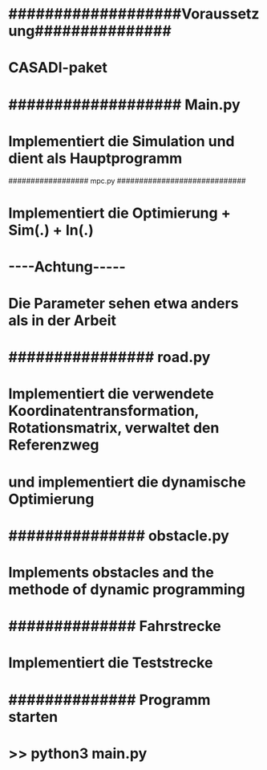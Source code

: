 # ###################Voraussetzung###############
# CASADI-paket

# ################### Main.py ################
# Implementiert die Simulation und dient als Hauptprogramm

################## mpc.py #############################
# Implementiert die Optimierung + Sim(.) + In(.)
# ----Achtung----- 
# Die Parameter sehen etwa anders als in der Arbeit 

# ################ road.py ############################
# Implementiert die verwendete Koordinatentransformation, Rotationsmatrix, verwaltet den Referenzweg 
# und implementiert die dynamische Optimierung

# ############### obstacle.py #######################
# Implements obstacles and the methode of dynamic programming 

# ############## Fahrstrecke ##############################
# Implementiert die Teststrecke 

# ############## Programm starten ##################################
# >> python3 main.py
